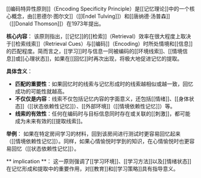 [[编码特异性原则]]（Encoding Specificity Principle）是[[记忆理论]]中的一个核心概念，由[[恩德尔·图尔文]]（[[Endel Tulving]]）和[[唐纳德·汤普森]]（[[Donald Thomson]]）在1973年提出。

**核心内容**：
该原则指出，[[记忆]]的[[检索]]（Retrieval）效率在很大程度上取决于[[检索线索]]（Retrieval Cues）与[[编码]]（Encoding）时所处情境和[[信息]]的匹配程度。简而言之，[[学习]]时与信息一同被编码的[[环境线索]]、[[情境信息]]或[[心理状态]]，如果在[[回忆]]时再次出现，将极大地促进记忆的提取。

**具体含义**：
*   **匹配的重要性**：如果回忆时的线索与记忆形成时的线索越相似或越一致，回忆成功的可能性就越高。
*   **不仅仅是内容**：线索不仅包括记忆内容的字面意义，还包括[[情绪]]、[[身体状态]]（[[状态依赖性记忆]]）、[[外部环境]]（[[情境依赖性记忆]]）等。
*   **线索的有效性**：任何在编码时与目标信息同时存在或关联的[[刺激]]，都可能成为未来有效的[[提取线索]]。

**举例**：
如果在特定房间学习的材料，回到该房间进行测试时更容易回忆起来（[[情境依赖性记忆]]）。同样，如果心情愉悦时学到的知识，在心情愉悦时也更容易回忆（[[状态依赖性记忆]]）。

** implication **：
这一原则强调了[[学习环境]]、[[学习方法]]以及[[情绪状态]]在记忆形成和提取中的重要作用，对[[教育]]和[[学习策略]]具有指导意义。